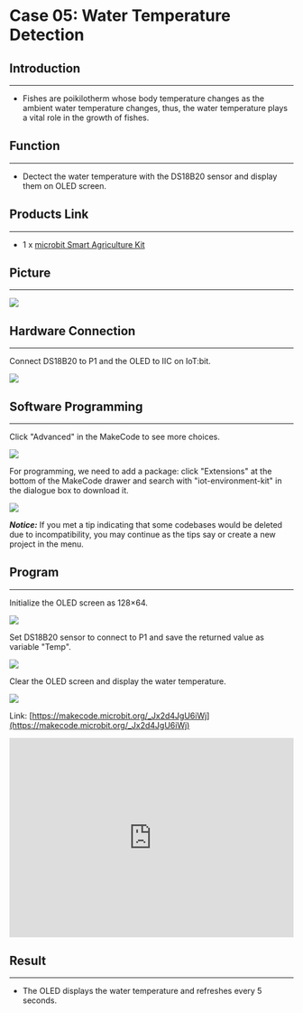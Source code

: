 # Case 05: Water Temperature Detection 


##  Introduction
---

- Fishes are poikilotherm whose body temperature changes as the ambient water temperature changes, thus, the water temperature plays a vital role in the growth of fishes. 

##  Function
---
- Dectect the water temperature with the DS18B20 sensor and display them on OLED screen. 

## Products Link
---
- 1 x [microbit Smart Agriculture Kit](https://shop.elecfreaks.com/products/elecfreaks-micro-bit-smart-agriculture-kit-without-micro-bit-board?_pos=2&_sid=2c86b7764&_ss=r)

## Picture
---
![](./images/microbit-Smart-Agriculture-Kit-case-01-02.png)

## Hardware Connection
---

Connect DS18B20 to P1 and the OLED to IIC on IoT:bit. 

![](./images/microbit-Smart-Agriculture-Kit-case-05-03.png)

## Software Programming 

---

Click "Advanced" in the MakeCode to see more choices.

![](./images/microbit-Smart-Agriculture-Kit-case-01-04.png)

For programming, we need to add a package: click "Extensions" at the bottom of the MakeCode drawer and search with "iot-environment-kit" in the dialogue box to download it. 

![](./images/microbit-Smart-Agriculture-Kit-case-01-05.png)

***Notice:*** If you met a tip indicating that some codebases would be deleted due to incompatibility, you may continue as the tips say or create a new project in the menu. 

## Program

---

Initialize the OLED screen as 128×64.

![](./images/microbit-Smart-Agriculture-Kit-case-05-07.png)

Set  DS18B20 sensor to connect to P1 and save the returned value as variable "Temp".

![](./images/microbit-Smart-Agriculture-Kit-case-05-08.png)

Clear the OLED screen and display the water temperature. 

![](./images/microbit-Smart-Agriculture-Kit-case-05-09.png)

Link: [https://makecode.microbit.org/_Jx2d4JgU6iWj](https://makecode.microbit.org/_Jx2d4JgU6iWj)

<div style="position:relative;height:0;padding-bottom:70%;overflow:hidden;">
<iframe style="position:absolute;top:0;left:0;width:100%;height:100%;" src="https://makecode.microbit.org/#pub:https://makecode.microbit.org/_Jx2d4JgU6iWj" frameborder="0" sandbox="allow-popups allow-forms allow-scripts allow-same-origin">
</iframe>
</div>  


## Result
---
- The OLED displays the water temperature and refreshes every 5 seconds. 



